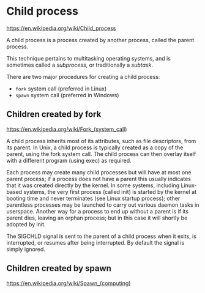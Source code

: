 # Child process

https://en.wikipedia.org/wiki/Child_process

A child process is a process created by another process, called the parent process.

This technique pertains to multitasking operating systems, and is sometimes called a *subprocess*, or traditionally a *subtask*.

There are two major procedures for creating a child process:
- `fork` system call (preferred in Linux)
- `spawn` system call (preferred in Windows)

## Children created by fork

https://en.wikipedia.org/wiki/Fork_(system_call)

A child process inherits most of its attributes, such as file descriptors, from its parent. In Unix, a child process is typically created as a copy of the parent, using the fork system call. The child process can then overlay itself with a different program (using exec) as required.

Each process may create many child processes but will have at most one parent process; if a process does not have a parent this usually indicates that it was created directly by the kernel. In some systems, including Linux-based systems, the very first process (called init) is started by the kernel at booting time and never terminates (see Linux startup process); other parentless processes may be launched to carry out various daemon tasks in userspace. Another way for a process to end up without a parent is if its parent dies, leaving an orphan process; but in this case it will shortly be adopted by init.

The SIGCHLD signal is sent to the parent of a child process when it exits, is interrupted, or resumes after being interrupted. By default the signal is simply ignored.

## Children created by spawn

https://en.wikipedia.org/wiki/Spawn_(computing)
